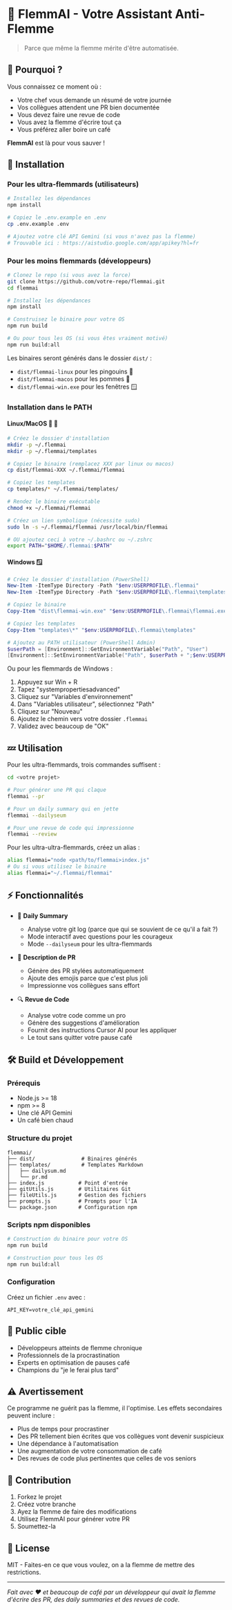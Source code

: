 # 🦥 FlemmAI - Votre Assistant Anti-Flemme

> Parce que même la flemme mérite d'être automatisée.

## 🤔 Pourquoi ?

Vous connaissez ce moment où :
- Votre chef vous demande un résumé de votre journée
- Vos collègues attendent une PR bien documentée
- Vous devez faire une revue de code
- Vous avez la flemme d'écrire tout ça
- Vous préférez aller boire un café

**FlemmAI** est là pour vous sauver ! 

## 🚀 Installation

### Pour les ultra-flemmards (utilisateurs)

```bash
# Installez les dépendances
npm install

# Copiez le .env.example en .env
cp .env.example .env

# Ajoutez votre clé API Gemini (si vous n'avez pas la flemme)
# Trouvable ici : https://aistudio.google.com/app/apikey?hl=fr
```

### Pour les moins flemmards (développeurs)

```bash
# Clonez le repo (si vous avez la force)
git clone https://github.com/votre-repo/flemmai.git
cd flemmai

# Installez les dépendances
npm install

# Construisez le binaire pour votre OS
npm run build

# Ou pour tous les OS (si vous êtes vraiment motivé)
npm run build:all
```

Les binaires seront générés dans le dossier `dist/` :
- `dist/flemmai-linux` pour les pingouins 🐧
- `dist/flemmai-macos` pour les pommes 🍎
- `dist/flemmai-win.exe` pour les fenêtres 🪟

### Installation dans le PATH

#### Linux/MacOS 🐧 🍎

```bash
# Créez le dossier d'installation
mkdir -p ~/.flemmai
mkdir -p ~/.flemmai/templates

# Copiez le binaire (remplacez XXX par linux ou macos)
cp dist/flemmai-XXX ~/.flemmai/flemmai

# Copiez les templates
cp templates/* ~/.flemmai/templates/

# Rendez le binaire exécutable
chmod +x ~/.flemmai/flemmai

# Créez un lien symbolique (nécessite sudo)
sudo ln -s ~/.flemmai/flemmai /usr/local/bin/flemmai

# OU ajoutez ceci à votre ~/.bashrc ou ~/.zshrc
export PATH="$HOME/.flemmai:$PATH"
```

#### Windows 🪟

```powershell
# Créez le dossier d'installation (PowerShell)
New-Item -ItemType Directory -Path "$env:USERPROFILE\.flemmai"
New-Item -ItemType Directory -Path "$env:USERPROFILE\.flemmai\templates"

# Copiez le binaire
Copy-Item "dist\flemmai-win.exe" "$env:USERPROFILE\.flemmai\flemmai.exe"

# Copiez les templates
Copy-Item "templates\*" "$env:USERPROFILE\.flemmai\templates"

# Ajoutez au PATH utilisateur (PowerShell Admin)
$userPath = [Environment]::GetEnvironmentVariable("Path", "User")
[Environment]::SetEnvironmentVariable("Path", $userPath + ";$env:USERPROFILE\.flemmai", "User")
```

Ou pour les flemmards de Windows :
1. Appuyez sur Win + R
2. Tapez "systempropertiesadvanced"
3. Cliquez sur "Variables d'environnement"
4. Dans "Variables utilisateur", sélectionnez "Path"
5. Cliquez sur "Nouveau"
6. Ajoutez le chemin vers votre dossier `.flemmai`
7. Validez avec beaucoup de "OK"

## 💤 Utilisation

Pour les ultra-flemmards, trois commandes suffisent :

```bash
cd <votre projet>

# Pour générer une PR qui claque
flemmai --pr

# Pour un daily summary qui en jette
flemmai --dailyseum

# Pour une revue de code qui impressionne
flemmai --review
```

Pour les ultra-ultra-flemmards, créez un alias :

```bash
alias flemmai="node <path/to/flemmai>index.js"
# Ou si vous utilisez le binaire
alias flemmai="~/.flemmai/flemmai"
```

## ⚡ Fonctionnalités

- 📝 **Daily Summary**
  - Analyse votre git log (parce que qui se souvient de ce qu'il a fait ?)
  - Mode interactif avec questions pour les courageux
  - Mode `--dailyseum` pour les ultra-flemmards

- 🔄 **Description de PR**
  - Génère des PR stylées automatiquement
  - Ajoute des emojis parce que c'est plus joli
  - Impressionne vos collègues sans effort

- 🔍 **Revue de Code**
  - Analyse votre code comme un pro
  - Génère des suggestions d'amélioration
  - Fournit des instructions Cursor AI pour les appliquer
  - Le tout sans quitter votre pause café

## 🛠️ Build et Développement

### Prérequis
- Node.js >= 18
- npm >= 8
- Une clé API Gemini
- Un café bien chaud

### Structure du projet
```
flemmai/
├── dist/               # Binaires générés
├── templates/          # Templates Markdown
│   ├── dailysum.md
│   └── pr.md
├── index.js           # Point d'entrée
├── gitUtils.js        # Utilitaires Git
├── fileUtils.js       # Gestion des fichiers
├── prompts.js         # Prompts pour l'IA
└── package.json       # Configuration npm
```

### Scripts npm disponibles
```bash
# Construction du binaire pour votre OS
npm run build

# Construction pour tous les OS
npm run build:all
```

### Configuration
Créez un fichier `.env` avec :
```env
API_KEY=votre_clé_api_gemini
```

## 🎯 Public cible

- Développeurs atteints de flemme chronique
- Professionnels de la procrastination
- Experts en optimisation de pauses café
- Champions du "je le ferai plus tard"

## ⚠️ Avertissement

Ce programme ne guérit pas la flemme, il l'optimise. Les effets secondaires peuvent inclure :
- Plus de temps pour procrastiner
- Des PR tellement bien écrites que vos collègues vont devenir suspicieux
- Une dépendance à l'automatisation
- Une augmentation de votre consommation de café
- Des revues de code plus pertinentes que celles de vos seniors

## 🤝 Contribution

1. Forkez le projet
2. Créez votre branche
3. Ayez la flemme de faire des modifications
4. Utilisez FlemmAI pour générer votre PR
5. Soumettez-la

## 📝 License

MIT - Faites-en ce que vous voulez, on a la flemme de mettre des restrictions.

---

*Fait avec ❤️ et beaucoup de café par un développeur qui avait la flemme d'écrire des PR, des daily summaries et des revues de code.*

